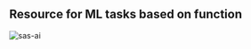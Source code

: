 ## Resource for ML tasks based on function

![sas-ai](https://user-images.githubusercontent.com/38193183/75003413-a109df00-5435-11ea-86ab-571a2e6f1b74.jpg)

